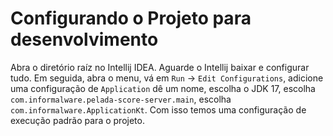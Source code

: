 # Configurando o Projeto para desenvolvimento

Abra o diretório raíz no Intellij IDEA. 
Aguarde o Intellij baixar e configurar tudo.
Em seguida, abra o menu, vá em `Run` -> `Edit Configurations`, adicione uma configuração de `Application` dê um nome, 
escolha o JDK 17, 
escolha `com.informalware.pelada-score-server.main`, 
escolha `com.informalware.ApplicationKt`. 
Com isso temos uma configuração de execução padrão para o projeto.